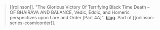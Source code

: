 > [[rolinson]]. "The Glorious Victory Of Terrifying Black Time Death – OF BHAIRAVA AND BALANCE, Vedic, Eddic, and Homeric perspectives upon Lore and Order [Part 4A]". [blog](https://aryaakasha.com/2019/12/10/the-glorious-victory-of-terrifying-black-time-death-of-bhairava-and-balance-vedic-eddic-and-homeric-perspectives-upon-lore-and-order-part-4a/). Part of [[rolinson-series-cosmicorder]].